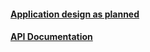 #### [Application design as planned](./as_planned.md)

#### [API Documentation](./swagger-docs/index.html)